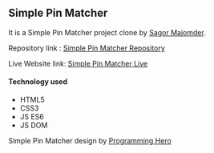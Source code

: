 ## Simple Pin Matcher

It is a Simple Pin Matcher project clone by [Sagor Majomder](https://github.com/sagormajomder/).

Repository link : [Simple Pin Matcher Repository](https://github.com/sagormajomder/simple-pin-matcher)

Live Website link: [Simple Pin Matcher Live](https://sagormajomder.github.io/simple-pin-matcher)

#### Technology used

-  HTML5
-  CSS3
-  JS ES6
-  JS DOM

Simple Pin Matcher design by [Programming Hero](https://github.com/programminghero1)

